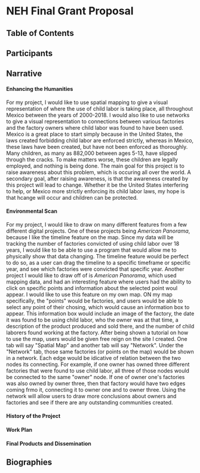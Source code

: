 # NEH Final Grant Proposal
## Table of Contents
## Participants
## Narrative
#### Enhancing the Humanities
  For my project, I would like to use spatial mapping to give a visual representation of where the use of child labor is taking place, all throughout Mexico between the years of 2000-2018. I would also like to use networks to give a visual representation to connections between various factories and the factory owners where child labor was found to have been used. Mexico is a great place to start simply because in the United States, the laws created forbidding child labor are enforced strictly, whereas in Mexico, these laws have been created, but have not been enforced as thoroughly. Many children, as many as 882,000 between ages 5-13, have slipped through the cracks. To make matters worse, these children are legally employed, and nothing is being done. The main goal for this project is to raise awareness about this problem, which is occuring all over the world. A secondary goal, after raising awareness, is that the awareness created by this project will lead to change. Whether it be the United States interfering to help, or Mexico more strictly enforcing its child labor laws, my hope is that hcange will occur and children can be protected.
#### Environmental Scan
  For my project, I would like to draw on many different features from a few different digital projects. One of these projects being *American Panorama*, because I like the timeline feature on the map. Since my data will be tracking the number of factories convicted of using child labor over 18 years, I would like to be able to use a program that would allow me to physically show that data changing. The timeline feature would be perfect to do so, as a user can drag the timeline to a specific timeframe or specific year, and see which factories were convicted that specific year.
  Another project I would like to draw off of is *American Panorama*, which used mapping data, and had an interesting feature where users had the ability to click on specific points and information about the selected point woul appear. I would like to use this feature on my own map. ON my map specifically, the "points" would be factories, and users would be able to select any point of their chosing, which would cause an information box to appear. This information box would include an image of the factory, the date it was found to be using child labor, who the owner was at that time, a description of the product produced and sold there, and the number of child laborers found working at the factory.
  After being shown a tutorial on how to use the map, users would be given free reign on the site I created. One tab will say "Spatial Map" and another tab will say "Network". Under the "Network" tab, those same factories (or points on the map) would be shown in a network. Each edge would be idicative of relation between the two nodes its connecting. For example, if one owner has owned three different factories that were found to use child labor, all three of those nodes would be connected to the same "owner" node. If one of owner one's factories was also owned by owner three, then that factory would have two edges coming frmo it, connecting it to owner one and to owner three. Using the network will allow users to draw more conclusions about owners and factories and see if there are any outstanding communities created. 
#### History of the Project
#### Work Plan
#### Final Products and Dissemination
## Biographies
